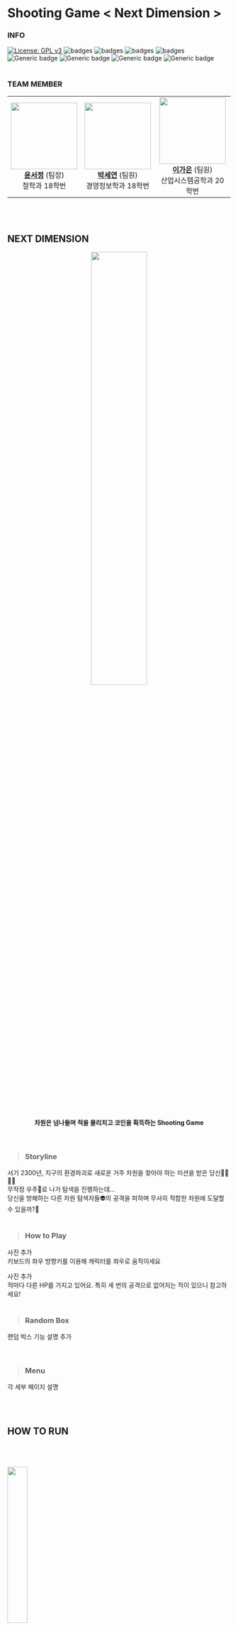 # Shooting Game  < Next Dimension >

### INFO
[![License: GPL v3](https://img.shields.io/badge/License-GPLv3-blue.svg)](https://www.gnu.org/licenses/gpl-3.0)
![badges](https://img.shields.io/badge/OS-ubuntu-red)
![badges](https://img.shields.io/badge/OS-window-red)
![badges](https://img.shields.io/badge/IDE-VSCode-informational)
![badges](https://img.shields.io/badge/pygame-2.0.2-yellow)
![Generic badge](https://img.shields.io/badge/pygame_menu-4.2.0-yellow.svg)
![Generic badge](https://img.shields.io/badge/firebase_admin-6.0.1-orange.svg)
![Generic badge](https://img.shields.io/badge/pyrebase-22.3.0-orange.svg)
![Generic badge](https://img.shields.io/badge/pyautogui-0.9.53-green.svg)
<br><br>

### TEAM MEMBER
  <table>
    <tr>
      <td align="center" padding=0>
      <a><img src="https://user-images.githubusercontent.com/70680729/205231682-550c8419-7e5e-42a0-baa9-1fd29e84585a.png" width="150px" alt=""/><br /><a  href="https://github.com/harriet221"><b>윤서정</b></a> (팀장)
      <br>철학과 18학번</a><br /></td>
      <td align="center">
      <a><img src="https://user-images.githubusercontent.com/70680729/205231097-ec605de8-1da2-45c4-ad90-9a9d40248766.png" width="150px" alt=""/><br /><a  href="https://github.com/irina0627"><b>박세연</b></a> (팀원)
      <br>경영정보학과 18학번</a><br /></td>
      <td align="center">
      <a><img src="https://user-images.githubusercontent.com/70680729/205231562-5275de81-312a-422b-84a0-e9f914fd6d4e.png" width="150px" alt=""/><br /><a  href="https://github.com/gaeun5744"><b>이가은</b></a> (팀원)
      <br>산업시스템공학과 20학번</a><br /></td>
     <tr/>
</table>
<br><br>

## NEXT DIMENSION
<div align="center">
<img src="https://user-images.githubusercontent.com/70680729/205229264-735eea3c-b711-4d3c-b3b0-0d608510c13a.png"  width="50%"/><br>
<b font-size="150">차원은 넘나들며 적을 물리치고 코인을 획득하는 Shooting Game</b><br>
<br/><br/>
</div>


> ### Storyline
서기 2300년, 지구의 환경파괴로 새로운 거주 차원을 찾아야 하는 미션을 받은 당신👨‍🚀👩‍🚀<br>
무작정 우주🌠로 나가 탐색을 진행하는데…<br>
당신을 방해하는 다른 차원 탐색자들👽의 공격을 피하며 무사히 적합한 차원에 도달할 수 있을까?🙏
<br><br>

> ### How to Play
사진 추가<br>
키보드의 좌우 방향키를 이용해 캐릭터를 좌우로 움직이세요<br>

사진 추가<br>
적마다 다른 HP를 가지고 있어요. 특히 세 번의 공격으로 없어지는 적이 있으니 참고하세요!
<br><br>

> ### Random Box
랜덤 박스 기능 설명 추가<br>
<br><br>

> ### Menu
각 세부 페이지 설명<br>

<br><br>

## HOW TO RUN

<br><br><br>
<img src="https://user-images.githubusercontent.com/92314556/204122219-938ec719-034e-4796-8ea1-42198e699db7.png"  width="30%"/>

1. python3 설치

```powershell
sudo apt-get update
sudo apt install python3
```

2. 폴더로 이동하여 모듈 설치

```powershell
cd 2022-2-OSSProj-SGC-3
pip install -r requirements.txt
```

3. 게임 실행

```powershell
python3 mainMenu.py
```

<br/></br>

## 게임 개발 관련 설명
페이지별?

>### System Architecture
![Untitled](https://s3-us-west-2.amazonaws.com/secure.notion-static.com/4a0b9a61-fe18-466f-b16d-d723e4a15100/Untitled.png)

<br/></br>

### LICENSE
GPL
<br/></br>

### CREDITS
- Sounds:
- Character image:
- Item image:
- Background image:
- Attacker image:

<br/></br>

### REFERENCES
- GamePlay Source: https://github.com/Kill-Console/PythonShootGame
- pygame_menu Source: [https://github.com/CSID-DGU/2021-2-OSSProj-PlusAlpha-9](https://github.com/CSID-DGU/2021-2-OSSProj-PlusAlpha-9)
